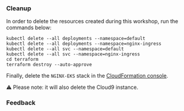 ### Cleanup

In order to delete the resources created during this workshop, run the commands below:   

```
kubectl delete --all deployments --namespace=default
kubectl delete --all deployments --namespace=nginx-ingress
kubectl delete --all svc --namespace=default
kubectl delete --all svc --namespace=nginx-ingress
cd terraform
terraform destroy --auto-approve
```
  
  
Finally, delete the `NGINX-EKS` stack in the [CloudFormation console](https://eu-central-1.console.aws.amazon.com/cloudformation/home?region=eu-central-1#/).

:warning: Please note: it will also delete the Cloud9 instance.


### Feedback
